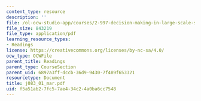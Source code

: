 ```yaml
---
content_type: resource
description: ''
file: /ol-ocw-studio-app/courses/2-997-decision-making-in-large-scale-systems-spring-2004/f5a51ab27fc57ae434c24a0ba6cc7548_j083_01_mar.pdf
file_size: 843219
file_type: application/pdf
learning_resource_types:
- Readings
license: https://creativecommons.org/licenses/by-nc-sa/4.0/
ocw_type: OCWFile
parent_title: Readings
parent_type: CourseSection
parent_uid: 6897a3ff-dccb-36d9-9430-7f489f653321
resourcetype: Document
title: j083_01_mar.pdf
uid: f5a51ab2-7fc5-7ae4-34c2-4a0ba6cc7548
---
```

